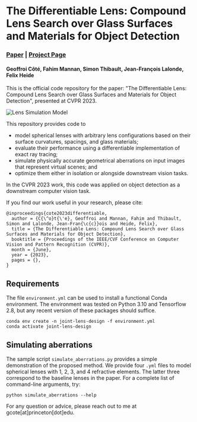 # The Differentiable Lens: Compound Lens Search over Glass Surfaces and Materials for Object Detection

### [Paper](https://arxiv.org/abs/2212.04441) | [Project Page](https://light.princeton.edu/publication/joint-detection/)

#### Geoffroi Côté, Fahim Mannan, Simon Thibault, Jean-François Lalonde, Felix Heide

This is the official code repository for the paper: "The Differentiable Lens: Compound Lens Search over Glass Surfaces and Materials for Object Detection", presented at CVPR 2023.

![Lens Simulation Model](https://light.princeton.edu/wp-content/uploads/2023/03/joint-detection-lens-simulation.png)

This repository provides code to
- model spherical lenses with arbitrary lens configurations based on their surface curvatures, spacings, and glass materials;
- evaluate their performance using a differentiable implementation of exact ray tracing;
- simulate physically accurate geometrical aberrations on input images that represent virtual scenes; and
- optimize them either in isolation or alongside downstream vision tasks.

In the CVPR 2023 work, this code was applied on object detection as a downstream computer vision task.

If you find our work useful in your research, please cite:

```
@inproceedings{cote2023differentiable,
  author = {C{\^o}t{\'e}, Geoffroi and Mannan, Fahim and Thibault, Simon and Lalonde, Jean-Fran{\c{c}}ois and Heide, Felix},
  title = {The Differentiable Lens: Compound Lens Search over Glass Surfaces and Materials for Object Detection},
  booktitle = {Proceedings of the IEEE/CVF Conference on Computer Vision and Pattern Recognition (CVPR)},
  month = {June},
  year = {2023},
  pages = {},
}
```

## Requirements

The file ```environment.yml``` can be used to install a functional Conda environment. The environment was tested on Python 3.10 and Tensorflow 2.8, but any recent version of these packages should suffice.

```
conda env create -n joint-lens-design -f environment.yml
conda activate joint-lens-design
```

## Simulating aberrations

The sample script ```simulate_aberrations.py``` provides a simple demonstration of the proposed method. We provide four ```.yml``` files to model spherical lenses with 1, 2, 3, and 4 refractive elements. The latter three correspond to the baseline lenses in the paper. For a complete list of command-line arguments, try:

```
python simulate_aberrations --help
```

For any question or advice, please reach out to me at gcote[at]princeton[dot]edu.
